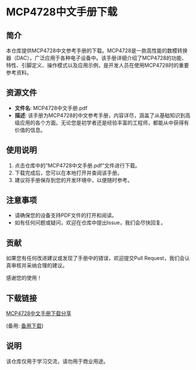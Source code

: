# MCP4728中文手册下载

## 简介
本仓库提供MCP4728中文参考手册的下载。MCP4728是一款高性能的数模转换器（DAC），广泛应用于各种电子设备中。该手册详细介绍了MCP4728的功能、特性、引脚定义、操作模式以及应用示例，是开发人员在使用MCP4728时的重要参考资料。

## 资源文件
- **文件名**: MCP4728中文手册.pdf
- **描述**: 该手册为MCP4728的中文参考手册，内容详尽，涵盖了从基础知识到高级应用的各个方面。无论您是初学者还是经验丰富的工程师，都能从中获得有价值的信息。

## 使用说明
1. 点击仓库中的“MCP4728中文手册.pdf”文件进行下载。
2. 下载完成后，您可以在本地打开并查阅该手册。
3. 建议将手册保存到您的开发环境中，以便随时参考。

## 注意事项
- 请确保您的设备支持PDF文件的打开和阅读。
- 如有任何问题或疑问，欢迎在仓库中提出Issue，我们会尽快回复。

## 贡献
如果您有任何改进建议或发现了手册中的错误，欢迎提交Pull Request，我们会认真审核并采纳合理的建议。

感谢您的使用！

## 下载链接
[MCP4728中文手册下载分享](https://pan.quark.cn/s/afdf6b911212) 

(备用: [备用下载](https://pan.baidu.com/s/1RIRUEItlwDKcoaI8IBkVDQ?pwd=vwtl))

## 说明

该仓库仅用于学习交流，请勿用于商业用途。
